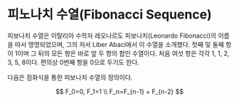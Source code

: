 # 피노나치 수열(Fibonacci Sequence)
피보나치 수열은 이탈리아 수학자 레오나르도 피보나치(Leonardo Fibonacci)의 이름을 따서 명명되었으며, 그의 저서 Liber Abaci에서 이 수열을 소개했다.
첫째 및 둘째 항이 1이며 그 뒤의 모든 항은 바로 앞 두 항의 합인 수열이다. 처음 여섯 항은 각각 1, 1, 2, 3, 5, 8이다. 편의상 0번째 항을 0으로 두기도 한다.

다음은 점화식을 통한 피보나치 수열의 정의이다.

$$
F_0=0, F_1=1 \\
F_n=F_{n-1} + F_{n-2}
$$
